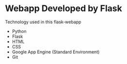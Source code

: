 # Webapp Developed by Flask
Technology used in this flask-webapp
- Python
- Flask
- HTML
- CSS
- Google App Engine (Standard Environment)
- Git

